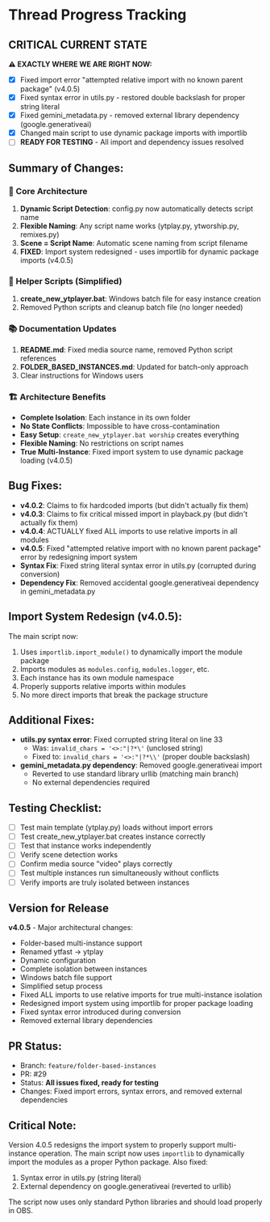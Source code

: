 # Thread Progress Tracking

## CRITICAL CURRENT STATE
**⚠️ EXACTLY WHERE WE ARE RIGHT NOW:**
- [x] Fixed import error "attempted relative import with no known parent package" (v4.0.5)
- [x] Fixed syntax error in utils.py - restored double backslash for proper string literal
- [x] Fixed gemini_metadata.py - removed external library dependency (google.generativeai)
- [x] Changed main script to use dynamic package imports with importlib
- [ ] **READY FOR TESTING** - All import and dependency issues resolved

## Summary of Changes:

### 🎯 Core Architecture
1. **Dynamic Script Detection**: config.py now automatically detects script name
2. **Flexible Naming**: Any script name works (ytplay.py, ytworship.py, remixes.py)
3. **Scene = Script Name**: Automatic scene naming from script filename
4. **FIXED**: Import system redesigned - uses importlib for dynamic package imports (v4.0.5)

### 🔧 Helper Scripts (Simplified)
1. **create_new_ytplayer.bat**: Windows batch file for easy instance creation
2. Removed Python scripts and cleanup batch file (no longer needed)

### 📚 Documentation Updates
1. **README.md**: Fixed media source name, removed Python script references
2. **FOLDER_BASED_INSTANCES.md**: Updated for batch-only approach
3. Clear instructions for Windows users

### 🏗️ Architecture Benefits
- **Complete Isolation**: Each instance in its own folder
- **No State Conflicts**: Impossible to have cross-contamination
- **Easy Setup**: `create_new_ytplayer.bat worship` creates everything
- **Flexible Naming**: No restrictions on script names
- **True Multi-Instance**: Fixed import system to use dynamic package loading (v4.0.5)

## Bug Fixes:
- **v4.0.2**: Claims to fix hardcoded imports (but didn't actually fix them)
- **v4.0.3**: Claims to fix critical missed import in playback.py (but didn't actually fix them)
- **v4.0.4**: ACTUALLY fixed ALL imports to use relative imports in all modules
- **v4.0.5**: Fixed "attempted relative import with no known parent package" error by redesigning import system
- **Syntax Fix**: Fixed string literal syntax error in utils.py (corrupted during conversion)
- **Dependency Fix**: Removed accidental google.generativeai dependency in gemini_metadata.py

## Import System Redesign (v4.0.5):
The main script now:
1. Uses `importlib.import_module()` to dynamically import the module package
2. Imports modules as `modules.config`, `modules.logger`, etc.
3. Each instance has its own module namespace
4. Properly supports relative imports within modules
5. No more direct imports that break the package structure

## Additional Fixes:
- **utils.py syntax error**: Fixed corrupted string literal on line 33
  - Was: `invalid_chars = '<>:"|?*\'` (unclosed string)
  - Fixed to: `invalid_chars = '<>:"|?*\\'` (proper double backslash)
- **gemini_metadata.py dependency**: Removed google.generativeai import
  - Reverted to use standard library urllib (matching main branch)
  - No external dependencies required

## Testing Checklist:
- [ ] Test main template (ytplay.py) loads without import errors
- [ ] Test create_new_ytplayer.bat creates instance correctly
- [ ] Test that instance works independently
- [ ] Verify scene detection works
- [ ] Confirm media source "video" plays correctly
- [ ] Test multiple instances run simultaneously without conflicts
- [ ] Verify imports are truly isolated between instances

## Version for Release
**v4.0.5** - Major architectural changes:
- Folder-based multi-instance support
- Renamed ytfast → ytplay
- Dynamic configuration
- Complete isolation between instances
- Windows batch file support
- Simplified setup process
- Fixed ALL imports to use relative imports for true multi-instance isolation
- Redesigned import system using importlib for proper package loading
- Fixed syntax error introduced during conversion
- Removed external library dependencies

## PR Status:
- Branch: `feature/folder-based-instances`
- PR: #29
- Status: **All issues fixed, ready for testing**
- Changes: Fixed import errors, syntax errors, and removed external dependencies

## Critical Note:
Version 4.0.5 redesigns the import system to properly support multi-instance operation. The main script now uses `importlib` to dynamically import the modules as a proper Python package. Also fixed:
1. Syntax error in utils.py (string literal)
2. External dependency on google.generativeai (reverted to urllib)

The script now uses only standard Python libraries and should load properly in OBS.
